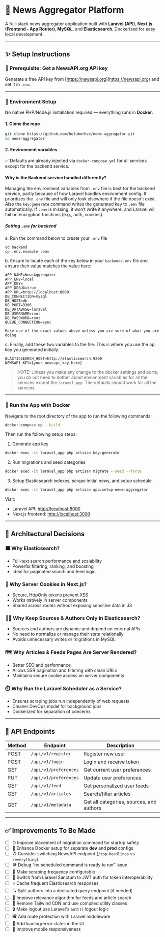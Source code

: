 # 📰 News Aggregator Platform

A full-stack news aggregator application built with **Laravel (API)**, **Next.js (Frontend - App Router)**, **MySQL**, and **Elasticsearch**. Dockerized for easy local development.

---

## ✨ Setup Instructions

### 🔑 Prerequisite: Get a NewsAPI.org API key

Generate a free API key from [https://newsapi.org](https://newsapi.org) and set it in `.env`.

---

### 🔧 Environment Setup

No native PHP/Node.js installation required — everything runs in **Docker**.

#### 1. Clone the repo

```bash
git clone https://github.com/holuborhee/news-aggregator.git
cd news-aggregator
```

#### 2. Environment variables

✅ Defaults are already injected via `docker-compose.yml` for all services except for the backend service.

#### Why is the Backend service handled differently?

Managing the environment variables from `.env` file is best for the backend service, partly because of how Laravel handles environment config. It prioritizes the `.env` file and will only look elsewhere if the file doesn't exist. Also the `key:generate` command writes the generated key to `.env` file automatically. If `.env` is missing, it won’t write it anywhere, and Laravel will fail on encryption functions (e.g., auth, cookies).

##### Setting `.env` for backend

a. Run the command below to create your `.env` file

```
cd backend
cp .env.example .env
```

b. Ensure to locate each of the key below in your `backend/.env` file and ensure their value matches the value here:

```env
APP_NAME=NewsAggregator
APP_ENV=local
APP_KEY=
APP_DEBUG=true
APP_URL=http://localhost:8000
DB_CONNECTION=mysql
DB_HOST=db
DB_PORT=3306
DB_DATABASE=laravel
DB_USERNAME=root
DB_PASSWORD=root
QUEUE_CONNECTION=sync
```

`Make use of the exact values above unless you are sure of what you are doing`

c. Finally, add these two variables to the file. This is where you use the api key you generated initially.

```env
ELASTICSEARCH_HOST=http://elasticsearch:9200
NEWSAPI_KEY={your_newsapi_key_here}
```

> NOTE: Unless you make any change to the docker settings and ports, you do not need to bother about envionment variables for all the services except the `laravel_app`. The defaults should work for all the services.

---

### 🐳 Run the App with Docker

Navigate to the root directory of the app to run the following commands:

```bash
docker-compose up --build
```

Then run the following setup steps:

1. Generate app key

```bash
docker exec -it laravel_app php artisan key:generate
```

2. Run migrations and seed categories

```bash
docker exec -it laravel_app php artisan migrate --seed --force
```

3. Setup Elasticsearch indexes, scrape initial news, and setup schedule

```bash
docker exec -it laravel_app php artisan app:setup-news-aggregator
```

Visit:

- Laravel API: [http://localhost:8000](http://localhost:8000)
- Next.js frontend: [http://localhost:3000](http://localhost:3000)

---

## 🧱 Architectural Decisions

### 🟧 Why Elasticsearch?

- Full-text search performance and scalability
- Powerful filtering, ranking, and boosting
- Ideal for paginated search and feed logic

### 🍜 Why Server Cookies in Next.js?

- Secure, HttpOnly tokens prevent XSS
- Works natively in server components
- Shared across routes without exposing sensitive data in JS

### 🧑‍💻 Why Keep Sources & Authors Only in Elasticsearch?

- Sources and authors are dynamic and depend on external APIs
- No need to normalize or manage their state relationally
- Avoids unnecessary writes or migrations in MySQL

### 🗺️ Why Articles & Feeds Pages Are Server Rendered?

- Better SEO and performance
- Allows SSR pagination and filtering with clean URLs
- Maintains secure cookie access on server components

### ⏱️ Why Run the Laravel Scheduler as a Service?

- Ensures scraping jobs run independently of web requests
- Cleaner DevOps model for background jobs
- Dockerized for separation of concerns

---

## 🚣 API Endpoints

| Method | Endpoint              | Description                              |
| ------ | --------------------- | ---------------------------------------- |
| POST   | `/api/v1/register`    | Register new user                        |
| POST   | `/api/v1/login`       | Login and receive token                  |
| GET    | `/api/v1/preferences` | Get current user preferences             |
| PUT    | `/api/v1/preferences` | Update user preferences                  |
| GET    | `/api/v1/feed`        | Get personalized user feeds              |
| GET    | `/api/v1/articles`    | Search/filter articles                   |
| GET    | `/api/v1/metadata`    | Get all categories, sources, and authors |

---

## ✅ Improvements To Be Made

- [ ] ⏰ Improve placement of migration command for startup safety
- [ ] 🧰 Enhance Docker setup for separate **dev** and **prod** configs
- [ ] ↺ Consider switching NewsAPI endpoint (`/top-headlines` vs `/everything`)
- [ ] 🛠 Debug “no scheduled command is ready to run” issue
- [ ] 🥞 Make scraping frequency configurable
- [ ] 🔐 Switch from Laravel Sanctum to JWT auth for token interoperability
- [ ] ⚡️ Cache frequent Elasticsearch responses
- [ ] 🔍 Split authors into a dedicated query endpoint (if needed)
- [ ] 🧠 Improve relevance algorithm for feeds and article search
- [ ] 🎨 Remove Tailwind CDN and use compiled utility classes
- [ ] 🔒 Make logout use Laravel's `auth()` logout logic
- [ ] 🕵️ Add route protection with Laravel middleware
- [ ] 💨 Add loading/error states in the UI
- [ ] 📱 Improve mobile responsiveness
